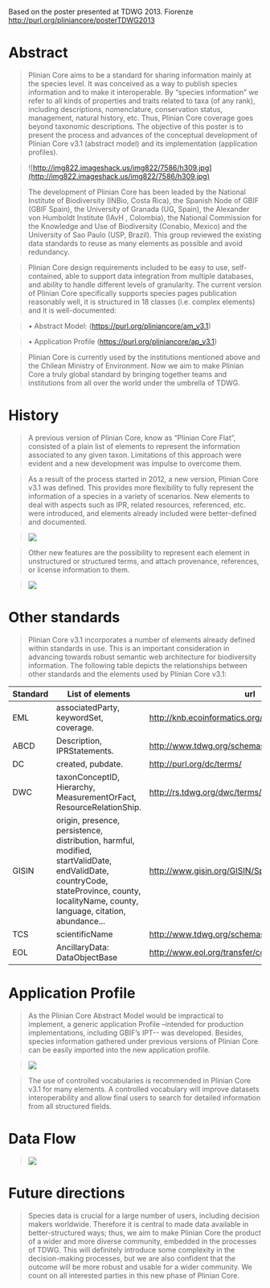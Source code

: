 Based on the poster presented at TDWG 2013. Fiorenze http://purl.org/pliniancore/posterTDWG2013

# Abstract #

> Plinian Core aims to be a standard for sharing information mainly at the species level. It was conceived as a way to publish species information and to make it interoperable. By “species information” we refer to all kinds of properties and traits related to taxa (of any rank), including descriptions, nomenclature, conservation status, management, natural history, etc. Thus, Plinian Core coverage goes beyond taxonomic descriptions.
> The objective of this poster is to present the process and advances of the conceptual development of Plinian Core v3.1 (abstract model) and its implementation (application profiles).


> ![http://img822.imageshack.us/img822/7586/h309.jpg](http://img822.imageshack.us/img822/7586/h309.jpg)

> The development of Plinian Core has been leaded by the National Institute of Biodiversity (INBio, Costa Rica), the Spanish Node of GBIF (GBIF Spain), the University of Granada (UG, Spain), the Alexander von Humboldt Institute (IAvH , Colombia), the National Commission for the Knowledge and Use of Biodiversity (Conabio, Mexico) and the University of Sao Paulo (USP, Brazil). This group reviewed the existing data standards to reuse as many elements as possible and avoid redundancy.

> Plinian Core design requirements included to be  easy to use, self-contained, able to support  data integration from multiple databases, and ability to handle different levels of granularity. The current version of Plinian Core specifically supports species pages publication reasonably well, it is structured in 18 classes (i.e. complex elements) and it is well-documented:

> •	Abstract Model: (https://purl.org/pliniancore/am_v3.1)<br>
<blockquote>•	Application Profile (<a href='https://purl.org/pliniancore/ap_v3.1'>https://purl.org/pliniancore/ap_v3.1</a>)<br></blockquote>


<blockquote>Plinian Core is currently used by the institutions mentioned above and the Chilean Ministry of Environment. Now we aim to make Plinian Core a truly global standard by bringing together teams and institutions from all over the world under the umbrella of TDWG.</blockquote>


<h1>History</h1>


<blockquote>A previous version of Plinian Core, know as “Plinian Core Flat”, consisted  of a plain list of elements to represent the information associated to any given taxon. Limitations of this approach were evident and a new development was impulse to overcome them.</blockquote>


<blockquote>As a result of the process started in 2012, a new version, Plinian Core v3.1 was defined. This  provides more flexibility to fully represent the information of a species in a variety of scenarios. New elements to deal with aspects such as IPR, related resources, referenced, etc. were introduced, and elements already included were better-defined and documented.</blockquote>

<blockquote><img src='http://img138.imageshack.us/img138/36/wpkg.jpg' /></blockquote>


<blockquote>Other new features are the possibility to represent each element in unstructured or structured terms,  and attach provenance, references, or license information to them.</blockquote>

<blockquote><img src='http://img46.imageshack.us/img46/8936/no02.jpg' /></blockquote>


<h1>Other standards</h1>

<blockquote>Plinian Core v3.1 incorporates a number of elements already defined within standards in use. This is an important consideration in advancing towards robust semantic web architecture for biodiversity information. The following table depicts the relationships between other standards and the elements used by Plinian Core v3.1:</blockquote>


<table><thead><th>Standard</th><th>List of elements</th><th>url</th></thead><tbody>
<tr><td>EML     </td><td>associatedParty, keywordSet, coverage.</td><td><a href='http://knb.ecoinformatics.org/software/eml/'>http://knb.ecoinformatics.org/software/eml/</a></td></tr>
<tr><td>ABCD    </td><td>Description, IPRStatements.</td><td><a href='http://www.tdwg.org/schemas/abcd/2.06'>http://www.tdwg.org/schemas/abcd/2.06</a></td></tr>
<tr><td>DC      </td><td>created, pubdate.</td><td><a href='http://purl.org/dc/terms/'>http://purl.org/dc/terms/</a></td></tr>
<tr><td>DWC     </td><td>taxonConceptID, Hierarchy, MeasurementOrFact, ResourceRelationShip.</td><td><a href='http://rs.tdwg.org/dwc/terms/'>http://rs.tdwg.org/dwc/terms/</a></td></tr>
<tr><td>GISIN   </td><td>origin, presence, persistence, distribution, harmful, modified, startValidDate, endValidDate, countryCode, stateProvince, county, localityName, county, language, citation, abundance...</td><td><a href='http://www.gisin.org/GISIN/SpeciesStatus_4_0_0.xsd'>http://www.gisin.org/GISIN/SpeciesStatus_4_0_0.xsd</a></td></tr>
<tr><td>TCS     </td><td>scientificName  </td><td><a href='http://www.tdwg.org/schemas/tcs/1.01'>http://www.tdwg.org/schemas/tcs/1.01</a></td></tr>
<tr><td>EOL     </td><td>AncillaryData: DataObjectBase</td><td><a href='http://www.eol.org/transfer/content/0.3'>http://www.eol.org/transfer/content/0.3</a></td></tr></tbody></table>



<h1>Application Profile</h1>

<blockquote>As the Plinian Core Abstract Model would be impractical to implement, a generic application Profile –intended for production implementations, including GBIF’s IPT--  was developed. Besides, species information gathered under previous versions of Plinian Core can be easily imported into the new application profile.</blockquote>

<blockquote><img src='http://img600.imageshack.us/img600/6194/x9u4.jpg'></blockquote>

<blockquote>The use of controlled vocabularies is recommended in Plinian Core v3.1 for many elements. A controlled vocabulary will improve datasets interoperability and allow final users to search for detailed information from all structured fields.</blockquote>


<h1>Data Flow</h1>

<blockquote><img src='http://img12.imageshack.us/img12/7862/zoxa.jpg' /></blockquote>

<h1>Future directions</h1>

<blockquote>Species data is crucial for a large number of users, including decision makers worldwide. Therefore it is central to made data available in better-structured ways; thus, we aim to make Plinian Core the product of a wider and more diverse community, embedded in the processes of TDWG. This will definitely introduce some complexity in the decision-making processes, but we are also confident that the outcome will be more robust and usable for a wider community. We count on all interested parties in this new phase of Plinian Core.